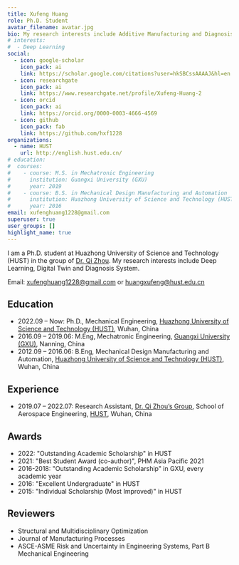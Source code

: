 ```yaml
---
title: Xufeng Huang
role: Ph.D. Student
avatar_filename: avatar.jpg
bio: My research interests include Additive Manufacturing and Diagnosis System.
# interests:
#  - Deep Learning
social:
  - icon: google-scholar
    icon_pack: ai
    link: https://scholar.google.com/citations?user=hkSBCssAAAAJ&hl=en
  - icon: researchgate
    icon_pack: ai
    link: https://www.researchgate.net/profile/Xufeng-Huang-2
  - icon: orcid
    icon_pack: ai
    link: https://orcid.org/0000-0003-4666-4569
  - icon: github
    icon_pack: fab
    link: https://github.com/hxf1228
organizations:
  - name: HUST
    url: http://english.hust.edu.cn/
# education:
#  courses:
#    - course: M.S. in Mechatronic Engineering
#      institution: Guangxi University (GXU)
#      year: 2019
#    - course: B.S. in Mechanical Design Manufacturing and Automation
#      institution: Huazhong University of Science and Technology (HUST)
#      year: 2016
email: xufenghuang1228@gmail.com
superuser: true
user_groups: []
highlight_name: true
---
```

I am a Ph.D. student at Huazhong University of Science and Technology (HUST) in the group of [Dr. Qi Zhou](http://ae.hust.edu.cn/info/1093/1145.htm). My research interests include Deep Learning, Digital Twin and Diagnosis System.

Email: xufenghuang1228@gmail.com or huangxufeng@hust.edu.cn

## Education
- 2022.09 – Now: Ph.D., Mechanical Engineering, [Huazhong University of Science and Technology (HUST)](http://english.hust.edu.cn/), Wuhan, China
- 2016.09 – 2019.06: M.Eng, Mechatronic Engineering, [Guangxi University (GXU)](https://english.gxu.edu.cn/), Nanning, China
- 2012.09 – 2016.06: B.Eng, Mechanical Design Manufacturing and Automation, [Huazhong University of Science and Technology (HUST)](http://english.hust.edu.cn/), Wuhan, China

## Experience
- 2019.07 – 2022.07: Research Assistant, [Dr. Qi Zhou’s Group](https://scholar.google.fr/citations?user=HEMahGkAAAAJ&hl=en), School of Aerospace Engineering, [HUST](http://english.hust.edu.cn/), Wuhan, China

## Awards
- 2022: "Outstanding Academic Scholarship" in HUST
- 2021: "Best Student Award (co-author)", PHM Asia Pacific 2021
- 2016-2018: "Outstanding Academic Scholarship" in GXU, every academic year
- 2016: "Excellent Undergraduate" in HUST
- 2015: "Individual Scholarship (Most Improved)" in HUST

## Reviewers
- Structural and Multidisciplinary Optimization
- Journal of Manufacturing Processes
- ASCE-ASME Risk and Uncertainty in Engineering Systems, Part B Mechanical Engineering
